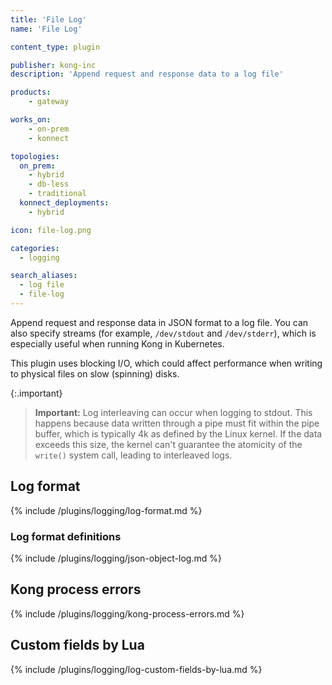 ```yaml
---
title: 'File Log'
name: 'File Log'

content_type: plugin

publisher: kong-inc
description: 'Append request and response data to a log file'

products:
    - gateway

works_on:
    - on-prem
    - konnect

topologies:
  on_prem:
    - hybrid
    - db-less
    - traditional
  konnect_deployments:
    - hybrid

icon: file-log.png

categories:
  - logging

search_aliases:
  - log file
  - file-log
---
```


Append request and response data in JSON format to a log file. You can also specify
streams (for example, `/dev/stdout` and `/dev/stderr`), which is especially useful
when running Kong in Kubernetes.

This plugin uses blocking I/O, which could affect performance when writing
to physical files on slow (spinning) disks.

{:.important}
> **Important:** Log interleaving can occur when logging to stdout. This happens because data written through a pipe must fit within the pipe buffer, which is typically 4k as defined by the Linux kernel. If the data exceeds this size, the kernel can't guarantee the atomicity of the `write()` system call, leading to interleaved logs. 

## Log format

{% include /plugins/logging/log-format.md %}

### Log format definitions 

{% include /plugins/logging/json-object-log.md %}

## Kong process errors

{% include /plugins/logging/kong-process-errors.md %}

## Custom fields by Lua

{% include /plugins/logging/log-custom-fields-by-lua.md %}
